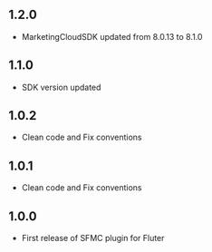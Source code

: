 ## 1.2.0

- MarketingCloudSDK updated from 8.0.13 to 8.1.0

## 1.1.0

- SDK version updated

## 1.0.2

- Clean code and Fix conventions

## 1.0.1

- Clean code and Fix conventions

## 1.0.0

- First release of SFMC plugin for Fluter
